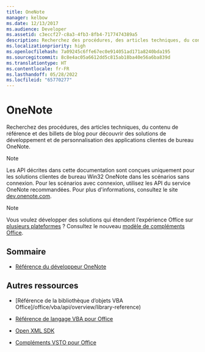 ```yaml
---
title: OneNote
manager: kelbow
ms.date: 12/13/2017
ms.audience: Developer
ms.assetid: c3eccf27-c8a3-4fb3-8fb4-7177474389a5
description: Recherchez des procédures, des articles techniques, du contenu de référence et des billets de blog pour découvrir des solutions de développement et de personnalisation des applications clientes de bureau OneNote.
ms.localizationpriority: high
ms.openlocfilehash: 7a09245c6ffe67ec0e914051ad171a8240bda195
ms.sourcegitcommit: 8c8e4ac05a6612dd5c815ab18ba40e56a6ba839d
ms.translationtype: HT
ms.contentlocale: fr-FR
ms.lasthandoff: 05/28/2022
ms.locfileid: "65770277"
---
```

# <a name="onenote"></a>OneNote

Recherchez des procédures, des articles techniques, du contenu de référence et des billets de blog pour découvrir des solutions de développement et de personnalisation des applications clientes de bureau OneNote.
  
> [!NOTE]
> Les API décrites dans cette documentation sont conçues uniquement pour les solutions clientes de bureau Win32 OneNote dans les scénarios sans connexion. Pour les scénarios avec connexion, utilisez les API du service OneNote recommandées. Pour plus d'informations, consultez le site [dev.onenote.com](https://dev.onenote.com/). 
  
> [!NOTE]
> Vous voulez développer des solutions qui étendent l’expérience Office sur [plusieurs plateformes](/office/dev/add-ins/overview/office-add-in-availability) ? Consultez le nouveau [modèle de compléments Office](/office/dev/add-ins/overview/office-add-ins).  
  
## <a name="contents"></a>Sommaire
  
- [Référence du développeur OneNote](onenote-developer-reference.md)
   
## <a name="other-resources"></a>Autres ressources
  
- [Référence de la bibliothèque d’objets VBA Office]/office/vba/api/overview/library-reference)
  
- [Référence de langage VBA pour Office](/office/vba/api/overview/language-reference)
  
- [Open XML SDK](/office/open-xml/open-xml-sdk)
  
- [Compléments VSTO pour Office](/visualstudio/vsto/create-vsto-add-ins-for-office-by-using-visual-studio?view=vs-2017&preserve-view=true)
  

